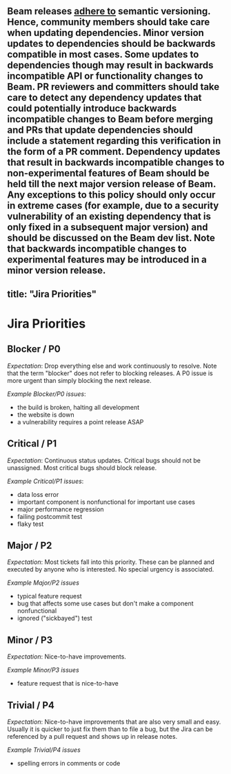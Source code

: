Beam releases [adhere to](/get-started/downloads/) semantic versioning. Hence, community members should take care when updating dependencies. Minor version updates to dependencies should be backwards compatible in most cases. Some updates to dependencies though may result in backwards incompatible API or functionality changes to Beam. PR reviewers and committers should take care to detect any dependency updates that could potentially introduce backwards incompatible changes to Beam before merging and PRs that update dependencies should include a statement regarding this verification in the form of a PR comment. Dependency updates that result in backwards incompatible changes to non-experimental features of Beam should be held till the next major version release of Beam. Any exceptions to this policy should only occur in extreme cases (for example, due to a security vulnerability of an existing dependency that is only fixed in a subsequent major version) and should be discussed on the Beam dev list. Note that backwards incompatible changes to experimental features may be introduced in a minor version release. 
---
title: "Jira Priorities"
---
<!--
Licensed under the Apache License, Version 2.0 (the "License");
you may not use this file except in compliance with the License.
You may obtain a copy of the License at

http://www.apache.org/licenses/LICENSE-2.0

Unless required by applicable law or agreed to in writing, software
distributed under the License is distributed on an "AS IS" BASIS,
WITHOUT WARRANTIES OR CONDITIONS OF ANY KIND, either express or implied.
See the License for the specific language governing permissions and
limitations under the License.
-->

# Jira Priorities

## Blocker / P0

*Expectation*: Drop everything else and work continuously to resolve. Note that
the term "blocker" does not refer to blocking releases. A P0 issue is more
urgent than simply blocking the next release.

*Example Blocker/P0 issues*:

 - the build is broken, halting all development
 - the website is down
 - a vulnerability requires a point release ASAP

## Critical / P1

*Expectation*: Continuous status updates. Critical bugs should not be
unassigned. Most critical bugs should block release.

*Example Critical/P1 issues*:

 - data loss error
 - important component is nonfunctional for important use cases
 - major performance regression
 - failing postcommit test
 - flaky test

## Major / P2

*Expectation*: Most tickets fall into this priority. These can be planned and
executed by anyone who is interested. No special urgency is associated.

*Example Major/P2 issues*

 - typical feature request
 - bug that affects some use cases but don't make a component nonfunctional
 - ignored ("sickbayed") test

## Minor / P3

*Expectation*: Nice-to-have improvements.

*Example Minor/P3 issues*

 - feature request that is nice-to-have

## Trivial / P4

*Expectation*: Nice-to-have improvements that are also very small and easy.
Usually it is quicker to just fix them than to file a bug, but the Jira
can be referenced by a pull request and shows up in release notes.

*Example Trivial/P4 issues*

 - spelling errors in comments or code

